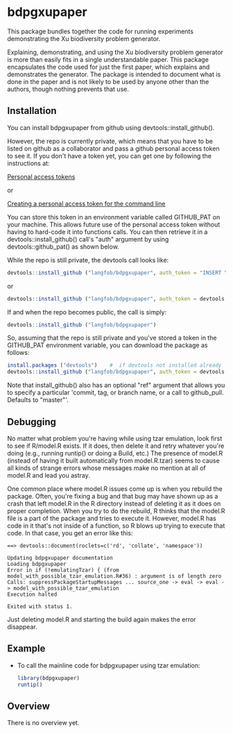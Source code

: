 <!-- README.md is generated from README.Rmd. Please edit that file -->
bdpgxupaper
===========

This package bundles together the code for running experiments demonstrating the Xu biodiversity problem generator.

Explaining, demonstrating, and using the Xu biodiversity problem generator is more than easily fits in a single understandable paper. This package encapsulates the code used for just the first paper, which explains and demonstrates the generator. The package is intended to document what is done in the paper and is not likely to be used by anyone other than the authors, though nothing prevents that use.

Installation
------------

You can install bdpgxupaper from github using devtools::install\_github().

However, the repo is currently private, which means that you have to be listed on github as a collaborator and pass a github personal access token to see it. If you don't have a token yet, you can get one by following the instructions at:

[Personal access tokens](https://github.com/settings/tokens)

or

[Creating a personal access token for the command line](https://help.github.com/articles/creating-a-personal-access-token-for-the-command-line/)

You can store this token in an environment variable called GITHUB\_PAT on your machine. This allows future use of the personal access token without having to hard-code it into functions calls. You can then retrieve it in a devtools::install\_github() call's "auth" argument by using devtools::github\_pat() as shown below.

While the repo is still private, the devtools call looks like:

``` r
devtools::install_github ("langfob/bdpgxupaper", auth_token = "INSERT YOUR TOKEN STRING HERE")
```

or

``` r
devtools::install_github ("langfob/bdpgxupaper", auth_token = devtools::github_pat())
```

If and when the repo becomes public, the call is simply:

``` r
devtools::install_github ("langfob/bdpgxupaper")
```

So, assuming that the repo is still private and you've stored a token in the GITHUB\_PAT environment variable, you can download the package as follows:

``` r
install.packages ("devtools")    #  if devtools not installed already
devtools::install_github ("langfob/bdpgxupaper", auth_token = devtools::github_pat())
```

Note that install\_github() also has an optional "ref" argument that allows you to specify a particular 'commit, tag, or branch name, or a call to github\_pull. Defaults to "master"'.

Debugging
---------

No matter what problem you're having while using tzar emulation, look first to see if R/model.R exists. If it does, then delete it and retry whatever you're doing (e.g., running runtip() or doing a Build, etc.) The presence of model.R (instead of having it built automatically from model.R.tzar) seems to cause all kinds of strange errors whose messages make no mention at all of model.R and lead you astray.

One common place where model.R issues come up is when you rebuild the package. Often, you're fixing a bug and that bug may have shown up as a crash that left model.R in the R directory instead of deleting it as it does on proper completion. When you try to do the rebuild, R thinks that the model.R file is a part of the package and tries to execute it. However, model.R has code in it that's not inside of a function, so R blows up trying to execute that code. In that case, you get an error like this:

    ==> devtools::document(roclets=c('rd', 'collate', 'namespace'))

    Updating bdpgxupaper documentation
    Loading bdpgxupaper
    Error in if (!emulatingTzar) { (from model_with_possible_tzar_emulation.R#36) : argument is of length zero
    Calls: suppressPackageStartupMessages ... source_one -> eval -> eval -> model_with_possible_tzar_emulation
    Execution halted

    Exited with status 1.

Just deleting model.R and starting the build again makes the error disappear.

Example
-------

-   To call the mainline code for bdpgxupaper using tzar emulation:

    ``` r
    library(bdpgxupaper)
    runtip()
    ```

Overview
--------

There is no overview yet.
